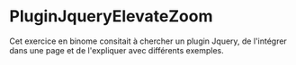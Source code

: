 # PluginJqueryElevateZoom
Cet exercice en binome consitait à chercher un plugin Jquery, de l'intégrer dans une page et de l'expliquer avec différents exemples.
